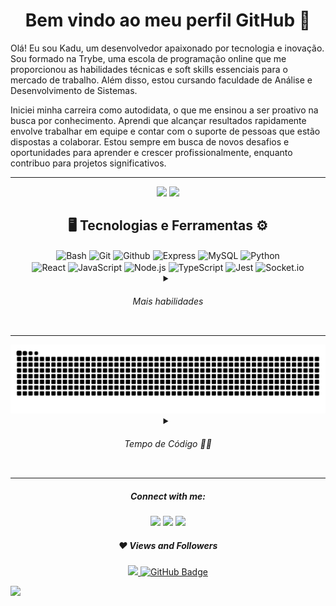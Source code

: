 <div align="center">

# Bem vindo ao meu perfil GitHub 👋

<div align="start">
	<p align="start" width="700px" font-weight="100">Olá! Eu sou Kadu, um desenvolvedor apaixonado por tecnologia e inovação. Sou formado na Trybe, uma escola de programação online que me proporcionou as habilidades técnicas
	e soft skills essenciais para o mercado de trabalho. Além disso, estou cursando faculdade de Análise e Desenvolvimento de Sistemas.</p>
	<p align="start" width="700px">Iniciei minha carreira como autodidata, o que me ensinou a ser proativo na busca por conhecimento. Aprendi que alcançar resultados rapidamente envolve trabalhar em equipe e contar com o suporte de pessoas que estão dispostas a colaborar. Estou sempre em busca de novos desafios e oportunidades para aprender e crescer profissionalmente, enquanto contribuo para projetos significativos.</p>
</div>

---

<img height="175rem" src="https://github-readme-stats.vercel.app/api?username=kaduh15&hide=shell,powershell,c&show_icons=true&theme=github_dark&include_all_commits=true&count_private=true"/>
<img height="175rem" src="https://github-readme-stats.vercel.app/api/top-langs/?username=kaduh15&layout=compact&langs_count=7&theme=github_dark&hide=c,shell,powershell"/>


<div align="center">
    <h2>🖥️ Tecnologias e Ferramentas ⚙️</h2>
</div>
<div align="center">
    <img align="center" src="https://img.shields.io/badge/-Bash-414141?style=flat&logo=gnu-bash" alt="Bash"/>
    <img align="center" src="https://img.shields.io/badge/-Git-414141?style=flat&logo=git" alt="Git"/>
    <img align="center" src="https://img.shields.io/badge/-Github-414141?style=flat&logo=github" alt="Github"/>
    <img align="center" src="https://img.shields.io/badge/-Express-414141?style=flat&logo=express" alt="Express"/>
    <img align="center" src="https://img.shields.io/badge/-MySQL-414141?style=flat&logo=mysql" alt="MySQL"/>
    <img align="center" src="https://img.shields.io/badge/-Python-414141?style=flat&logo=python" alt="Python"/>
</div>
<div align="center">
    <img align="center" src="https://img.shields.io/badge/-React-414141?style=flat&logo=react" alt="React"/>
    <img align="center" src="https://img.shields.io/badge/-JavaScript-414141?style=flat&logo=javascript" alt="JavaScript"/>
    <img align="center" src="https://img.shields.io/badge/-Node.js-414141?style=flat&logo=node.js" alt="Node.js"/>
    <img align="center" src="https://img.shields.io/badge/-TypeScript-414141?style=flat&logo=typescript" alt="TypeScript"/>
    <img align="center" src="https://img.shields.io/badge/-Jest-414141?style=flat&logo=jest" alt="Jest"/>
    <img align="center" src="https://img.shields.io/badge/-Socket.io-414141?style=flat&logo=socket.io" alt="Socket.io"/>
</div>
<div align="center">
    <details>
        <summary><h6>Mais habilidades</h6></summary>
        <div align="center">
            <img align="center" src="https://img.shields.io/badge/-Docker-414141?style=flat&logo=docker" alt="Docker"/>
            <img align="center" src="https://img.shields.io/badge/-Linux-414141?style=flat&logo=linux" alt="Linux"/>
            <img align="center" src="https://img.shields.io/badge/-NestJS-414141?style=flat&logo=nestjs" alt="NestJS"/>
            <img align="center" src="https://img.shields.io/badge/-MongoDB-414141?style=flat&logo=mongodb" alt="MongoDB"/>
            <img align="center" src="https://img.shields.io/badge/-Sequelize-414141?style=flat&logo=sequelize" alt="Sequelize"/>
            <img align="center" src="https://img.shields.io/badge/-Next.js-414141?style=flat&logo=next.js" alt="NextJS"/>
            <img align="center" src="https://img.shields.io/badge/-Selenium-414141?style=flat&logo=selenium" alt="Selenium"/>
            <img align="center" src="https://img.shields.io/badge/-Vercel-414141?style=flat&logo=vercel" alt="Vercel"/>
            <img align="center" src="https://img.shields.io/badge/-Testing%20Library-414141?style=flat&logo=testing-library" alt="Testing Library"/>
            <img align="center" src="https://img.shields.io/badge/-Prisma-414141?style=flat&logo=prisma" alt="Prisma ORM"/>
            <img align="center" src="https://img.shields.io/badge/-Styled%20Components-414141?style=flat&logo=styled-components" alt="Styled Components"/>
            <img align="center" src="https://img.shields.io/badge/-Tailwind%20CSS-414141?style=flat&logo=tailwind-css" alt="Tailwind CSS"/>
            <img align="center" src="https://img.shields.io/badge/-Vite-414141?style=flat&logo=vite" alt="Vite"/>
            <img align="center" src="https://img.shields.io/badge/-HTML-414141?style=flat&logo=html5" alt="HTML"/>
            <img align="center" src="https://img.shields.io/badge/-CSS-414141?style=flat&logo=css3" alt="CSS"/>
            <img align="center" src="https://img.shields.io/badge/-VSCode-414141?style=flat&logo=visual-studio-code" alt="VSCode"/>
        </div>
    </details>
</div>

---


<picture>
  <source media="(prefers-color-scheme: dark)" srcset="https://raw.githubusercontent.com/Kaduh15/kaduh15/output/github-contribution-grid-snake-dark.svg">
  <source media="(prefers-color-scheme: light)" srcset="https://raw.githubusercontent.com/Kaduh15/kaduh15/output/github-contribution-grid-snake.svg">
  <img alt="github contribution grid snake animation" src="https://raw.githubusercontent.com/Kaduh15/kaduh15/output/github-contribution-grid-snake.svg">
</picture>


<details >
    <summary><h6>Tempo de Código 👨‍💻</h6></summary>

[![willianrod's wakatime stats](https://github-readme-stats.vercel.app/api/wakatime?username=kaduh15&layout=compact&langs_count=5&theme=github_dark&hide=c,shell,powershell,yaml,bash,json,markdown)](https://github.com/anuraghazra/github-readme-stats)

<div align="start">


<!--START_SECTION:waka-->
![Code Time](http://img.shields.io/badge/Code%20Time-1%2C104%20hrs%2038%20mins-blue)

![Profile Views](http://img.shields.io/badge/Profile%20Views-0-blue)

![Lines of code](https://img.shields.io/badge/From%20Hello%20World%20I%27ve%20Written-4.8%20million%20lines%20of%20code-blue)

**🐱 My GitHub Data** 

> 📦 107.0 kB Used in GitHub's Storage 
 > 
> 🏆 510 Contributions in the Year 2024
 > 
> 🚫 Not Opted to Hire
 > 
> 📜 46 Public Repositories 
 > 
> 🔑 5 Private Repositories 
 > 
**I'm an Early 🐤** 

```text
🌞 Morning                1715 commits        ⣿⣿⣿⣿⣿⣿⣿⣀⣀⣀⣀⣀⣀⣀⣀⣀⣀⣀⣀⣀⣀⣀⣀⣀⣀   29.45 % 
🌆 Daytime                2932 commits        ⣿⣿⣿⣿⣿⣿⣿⣿⣿⣿⣿⣿⣿⣀⣀⣀⣀⣀⣀⣀⣀⣀⣀⣀⣀   50.34 % 
🌃 Evening                1173 commits        ⣿⣿⣿⣿⣿⣀⣀⣀⣀⣀⣀⣀⣀⣀⣀⣀⣀⣀⣀⣀⣀⣀⣀⣀⣀   20.14 % 
🌙 Night                  4 commits           ⣀⣀⣀⣀⣀⣀⣀⣀⣀⣀⣀⣀⣀⣀⣀⣀⣀⣀⣀⣀⣀⣀⣀⣀⣀   00.07 % 
```
📅 **I'm Most Productive on Thursday** 

```text
Monday                   702 commits         ⣿⣿⣿⣀⣀⣀⣀⣀⣀⣀⣀⣀⣀⣀⣀⣀⣀⣀⣀⣀⣀⣀⣀⣀⣀   12.05 % 
Tuesday                  863 commits         ⣿⣿⣿⣿⣀⣀⣀⣀⣀⣀⣀⣀⣀⣀⣀⣀⣀⣀⣀⣀⣀⣀⣀⣀⣀   14.82 % 
Wednesday                620 commits         ⣿⣿⣿⣀⣀⣀⣀⣀⣀⣀⣀⣀⣀⣀⣀⣀⣀⣀⣀⣀⣀⣀⣀⣀⣀   10.65 % 
Thursday                 1471 commits        ⣿⣿⣿⣿⣿⣿⣀⣀⣀⣀⣀⣀⣀⣀⣀⣀⣀⣀⣀⣀⣀⣀⣀⣀⣀   25.26 % 
Friday                   1112 commits        ⣿⣿⣿⣿⣿⣀⣀⣀⣀⣀⣀⣀⣀⣀⣀⣀⣀⣀⣀⣀⣀⣀⣀⣀⣀   19.09 % 
Saturday                 448 commits         ⣿⣿⣀⣀⣀⣀⣀⣀⣀⣀⣀⣀⣀⣀⣀⣀⣀⣀⣀⣀⣀⣀⣀⣀⣀   07.69 % 
Sunday                   608 commits         ⣿⣿⣿⣀⣀⣀⣀⣀⣀⣀⣀⣀⣀⣀⣀⣀⣀⣀⣀⣀⣀⣀⣀⣀⣀   10.44 % 
```


📊 **This Week I Spent My Time On** 

```text
🕑︎ Time Zone: America/Recife

💬 Programming Languages: 
No Activity Tracked This Week

🐱‍💻 Projects: 
No Activity Tracked This Week
```

**I Mostly Code in TypeScript** 

```text
TypeScript               25 repos            ⣿⣿⣿⣿⣿⣿⣿⣿⣿⣿⣿⣿⣿⣿⣿⣀⣀⣀⣀⣀⣀⣀⣀⣀⣀   58.14 % 
JavaScript               9 repos             ⣿⣿⣿⣿⣿⣀⣀⣀⣀⣀⣀⣀⣀⣀⣀⣀⣀⣀⣀⣀⣀⣀⣀⣀⣀   20.93 % 
Python                   6 repos             ⣿⣿⣿⣀⣀⣀⣀⣀⣀⣀⣀⣀⣀⣀⣀⣀⣀⣀⣀⣀⣀⣀⣀⣀⣀   13.95 % 
Go                       2 repos             ⣿⣀⣀⣀⣀⣀⣀⣀⣀⣀⣀⣀⣀⣀⣀⣀⣀⣀⣀⣀⣀⣀⣀⣀⣀   04.65 % 
CSS                      1 repo              ⣿⣀⣀⣀⣀⣀⣀⣀⣀⣀⣀⣀⣀⣀⣀⣀⣀⣀⣀⣀⣀⣀⣀⣀⣀   02.33 % 
```



**Timeline**

![Lines of Code chart](https://raw.githubusercontent.com/Kaduh15/Kaduh15/main/assets/bar_graph.png)


 Last Updated on 31/10/2024 18:46:28 UTC
<!--END_SECTION:waka-->

</div>
</details>
</div>

</div>

---

<div align="center"><h5>Connect with me:</h5></div>
<div align="center">
  <a href="https://instagram.com/kaduh15" target="_blank"><img src="https://img.shields.io/badge/-Instagram-%23E4405F?style=for-the-badge&logo=instagram&logoColor=white" target="_blank"></a>
  <a href = "mailto:kadu.silva2014@gmail.com"><img src="https://img.shields.io/badge/-Gmail-%23333?style=for-the-badge&logo=gmail&logoColor=white" target="_blank"></a>
  <a href="https://www.linkedin.com/in/kaduh15/" target="_blank"><img src="https://img.shields.io/badge/-LinkedIn-%230077B5?style=for-the-badge&logo=linkedin&logoColor=white" target="_blank"></a> 
</div>

<div align="center"><h5>❤ Views and Followers</h5></div>
<div align="center">
	<a href="https://github.com/Meghna-DAS/github-profile-views-counter">
		<img src="https://komarev.com/ghpvc/?username=kaduh15">
	</a>
	<a href="https://github.com/kaduh15?tab=followers"><img src="https://img.shields.io/github/followers/kaduh15?label=Followers&style=social" 			alt="GitHub Badge"></a>
</div> 

</div>


![](https://hit.yhype.me/github/profile?user_id=81159579)
